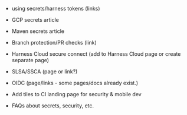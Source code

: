 - using secrets/harness tokens (links)
- GCP secrets article
- Maven secrets article
- Branch protection/PR checks (link)


- Harness Cloud secure connect (add to Harness Cloud page or create separate page)
- SLSA/SSCA (page or link?)
- OIDC (page/links - some pages/docs already exist.)

- Add tiles to CI landing page for security & mobile dev

- FAQs about secrets, security, etc.

